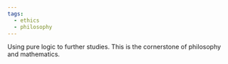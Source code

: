 ```yaml
---
tags:
  - ethics
  - philosophy
---
```

Using pure logic to further studies.
This is the cornerstone of philosophy and mathematics.